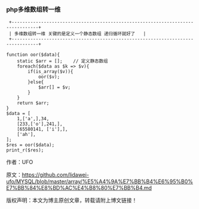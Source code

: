 ###  php多维数组转一维 


```mysql
 +--------------------------------------------------------------------------------+
 | 多维数组转一维 关键的是定义一个静态数组 递归循环就好了   |
 +--------------------------------------------------------------------------------+
```

```mysql
function oor($data){
    static $arr = [];    // 定义静态数组
    foreach($data as $k => $v){
        if(is_array($v)){
            oor($v);
        }else{
            $arr[] = $v;
        }
    }
    return $arr;
}
$data = [
    1,['a',],34,
    [233,['o'],241,],
    [65580141, ['i'],],
    ['ah'],
];
$res = oor($data);
print_r($res);
```

作者：UFO

原文：https://github.com/lidawei-ufo/MYSQL/blob/master/array/%E5%A4%9A%E7%BB%B4%E6%95%B0%E7%BB%84%E8%BD%AC%E4%B8%80%E7%BB%B4.md

版权声明：本文为博主原创文章，转载请附上博文链接！

